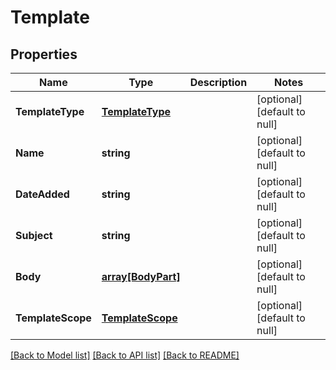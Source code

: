 # Template

## Properties
Name | Type | Description | Notes
------------ | ------------- | ------------- | -------------
**TemplateType** | [**TemplateType**](TemplateType.md) |  | [optional] [default to null]
**Name** | **string** |  | [optional] [default to null]
**DateAdded** | **string** |  | [optional] [default to null]
**Subject** | **string** |  | [optional] [default to null]
**Body** | [**array[BodyPart]**](BodyPart.md) |  | [optional] [default to null]
**TemplateScope** | [**TemplateScope**](TemplateScope.md) |  | [optional] [default to null]

[[Back to Model list]](../README.md#documentation-for-models) [[Back to API list]](../README.md#documentation-for-api-endpoints) [[Back to README]](../README.md)


